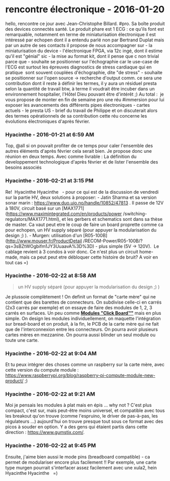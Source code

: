 # rencontre électronique  - 2016-01-20

hello,   rencontre ce jour avec Jean-Christophe Billard. #pro.  Sa boîte produit des devices connectés santé. Le produit phare est 1 ECG : ce qu'ils font est remarquable, notamment en terme de miniaturisation électronique   il est intéressé par echopen dont il a entendu parlé non par Bertrand Duplat mais par un autre de ses contacts   il propose de nous accompagner sur   \- la miniaturisation du device  \- l'électronique FPGA, via 12c ingé, dont il estime qu'il est "génial" sic  \- la mise au format kit, dont il pense que c non trivial   parce que   \- souhaite se positionner sur l'échographie car le use-case de l'ECG est surtout les épreuves diagnostics de stress cardiaque qui en pratique  sont souvent couplées d'échographie, dite "de stress"  \- souhaite se positionner sur l'open source -&gt; recherche d'output comm.   ce sera une contribution dont il reste à définir les termes, il y aura un résiduel presta selon la quantité de travail   btw, à terme il voudrait être incuber dans un environnement hospitalier, l'Hôtel Dieu pouvant être d'intérêt ;)   Au total :   je vous propose de monter en fin de semaine pro une réu #immersion  pour lui exposer les avancements des différents pipes électroniques  \- cartes actuels  \- le presta US  \- brief du travail de Philippe   et on discuterait alors des termes opérationnels de sa contribution   cette réu concerne les évolutions électroniques d'après février.

### **Hyacinthe** - 2016-01-21 at 6:59 AM

Top, @all si on pouvait profiter de ce temps pour caler l'ensemble des autres éléments d'après février cela serait bien.   Je propose donc une réunion en deux temps. Avec comme livrable :  La définition du developpement technologique d'après février et de lister l'ensemble des besoins associés

### **Hyacinthe** - 2016-02-21 at 3:15 PM

Re!  Hyacinthe Hyacinthe   - pour ce qui est de la discussion de vendredi sur la partie HV, deux solutions à proposer:  \- Jatin Sharma et sa version sonar marin : <https://www.duo.uio.no/handle/10852/47813> . Il passe de 12V à 180V, circuit basé sur un [MAX1771](https://www.maximintegrated.com/en/products/power /switching-regulators/MAX1771.html), et les gerbers et schematics sont dans sa thèse de master. Ca vaut peut etre le coup de faire un board proprette comme ca pour echopen, un HV supply séparé (pour appuyer la modularisation du design ;) ).  \- Murgen: utilisation d'un [R05-100B](http://www.mouser.fr/ProductDetail /RECOM-Power/R05-100B/?qs=3sBZtWOgbifm1JY3UuaavA%3D%3D) - plus simple (5V -&gt; 120V).  Le cablage revient à 3 condos à voir donc.  Ce n'est plus un circuit home-made, mais ca peut peut etre débloquer cette histoire de bruit? A voir en tout cas =)

### **Hyacinthe** - 2016-02-22 at 8:58 AM

> un HV supply séparé (pour appuyer la modularisation du design ;) )

  Je plussoie complètement ! On definit un format de "carte mère" qui ne contient que des barettes de connecteurs. On subdivise celle-ci en carrés (2x3 carrés par exemple) et on essaye de faire des modules de 1, 2, 3 carrés en surfaces. Un peu comme [**Modules "Click Board™"**](http://www.lextronic.fr/C68-modules-click-board.html) mais en plus simple. On design les modules individuellement, on maquette l'intégration sur bread-board et on produit, à la fin, le PCB de la carte mère qui ne fait que de l'interconnexion entre les connecteurs. On pourra avoir plusieurs cartes mères en mezzanine. On pourra aussi blinder un seul module ou toute une carte.

### **Hyacinthe** - 2016-02-22 at 9:04 AM

Et tu peux intégrer des choses comme un raspberry sur la carte mère, avec cette version du compute module :  <https://www.raspberrypi.org/blog/raspberry-pi-compute-module-new-product/> ;)

### **Hyacinthe** - 2016-02-22 at 9:21 AM

Moi je pensais les modules à plat mais en épis ... why not ? C'est plus compact, c'est sur, mais peut-être moins universel, et compatible avec tous les breakout qu'on trouve (comme l'espruino, le driver de pas-à-pas, les régulateurs ...) aujourd'hui on trouve presque tout sous ce format avec des picos à souder en option.  Y a des gens qui étaient partis dans cette direction : <https://www.gumstix.com/>.

### **Hyacinthe** - 2016-02-22 at 9:45 PM

Ensuite, j'aime bien aussi le mode pins (breadboard compatible) - ca permet de modulariser encore plus facilement !!  Par exemple, une carte type murgen pourrait s'interfacer assez facilement avec une xula2, hein  Hyacinthe Hyacinthe   =)

